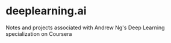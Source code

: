 # deeplearning.ai
Notes and projects associated with Andrew Ng's Deep Learning specialization on Coursera
